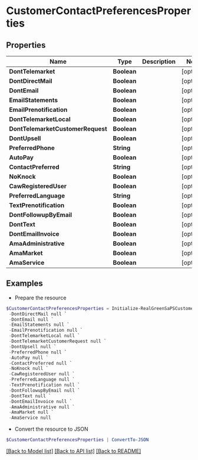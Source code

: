 # CustomerContactPreferencesProperties
## Properties

Name | Type | Description | Notes
------------ | ------------- | ------------- | -------------
**DontTelemarket** | **Boolean** |  | [optional] 
**DontDirectMail** | **Boolean** |  | [optional] 
**DontEmail** | **Boolean** |  | [optional] 
**EmailStatements** | **Boolean** |  | [optional] 
**EmailPrenotification** | **Boolean** |  | [optional] 
**DontTelemarketLocal** | **Boolean** |  | [optional] 
**DontTelemarketCustomerRequest** | **Boolean** |  | [optional] 
**DontUpsell** | **Boolean** |  | [optional] 
**PreferredPhone** | **String** |  | [optional] 
**AutoPay** | **Boolean** |  | [optional] 
**ContactPreferred** | **String** |  | [optional] 
**NoKnock** | **Boolean** |  | [optional] 
**CawRegisteredUser** | **Boolean** |  | [optional] 
**PreferredLanguage** | **String** |  | [optional] 
**TextPrenotification** | **Boolean** |  | [optional] 
**DontFollowupByEmail** | **Boolean** |  | [optional] 
**DontText** | **Boolean** |  | [optional] 
**DontEmailInvoice** | **Boolean** |  | [optional] 
**AmaAdministrative** | **Boolean** |  | [optional] 
**AmaMarket** | **Boolean** |  | [optional] 
**AmaService** | **Boolean** |  | [optional] 

## Examples

- Prepare the resource
```powershell
$CustomerContactPreferencesProperties = Initialize-RealGreenSaPSCustomerContactPreferencesProperties  -DontTelemarket null `
 -DontDirectMail null `
 -DontEmail null `
 -EmailStatements null `
 -EmailPrenotification null `
 -DontTelemarketLocal null `
 -DontTelemarketCustomerRequest null `
 -DontUpsell null `
 -PreferredPhone null `
 -AutoPay null `
 -ContactPreferred null `
 -NoKnock null `
 -CawRegisteredUser null `
 -PreferredLanguage null `
 -TextPrenotification null `
 -DontFollowupByEmail null `
 -DontText null `
 -DontEmailInvoice null `
 -AmaAdministrative null `
 -AmaMarket null `
 -AmaService null
```

- Convert the resource to JSON
```powershell
$CustomerContactPreferencesProperties | ConvertTo-JSON
```

[[Back to Model list]](../README.md#documentation-for-models) [[Back to API list]](../README.md#documentation-for-api-endpoints) [[Back to README]](../README.md)

